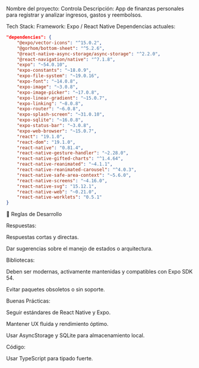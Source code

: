 Nombre del proyecto: Controla
Descripción: App de finanzas personales para registrar y analizar ingresos, gastos y reembolsos.

Tech Stack:
Framework: Expo / React Native
Dependencias actuales:

```json
"dependencies": {
    "@expo/vector-icons": "^15.0.2",
    "@gorhom/bottom-sheet": "^5.2.6",
    "@react-native-async-storage/async-storage": "^2.2.0",
    "@react-navigation/native": "^7.1.8",
    "expo": "~54.0.10",
    "expo-constants": "~18.0.9",
    "expo-file-system": "~19.0.16",
    "expo-font": "~14.0.8",
    "expo-image": "~3.0.8",
    "expo-image-picker": "~17.0.8",
    "expo-linear-gradient": "~15.0.7",
    "expo-linking": "~8.0.8",
    "expo-router": "~6.0.8",
    "expo-splash-screen": "~31.0.10",
    "expo-sqlite": "~16.0.8",
    "expo-status-bar": "~3.0.8",
    "expo-web-browser": "~15.0.7",
    "react": "19.1.0",
    "react-dom": "19.1.0",
    "react-native": "0.81.4",
    "react-native-gesture-handler": "~2.28.0",
    "react-native-gifted-charts": "^1.4.64",
    "react-native-reanimated": "~4.1.1",
    "react-native-reanimated-carousel": "^4.0.3",
    "react-native-safe-area-context": "~5.6.0",
    "react-native-screens": "~4.16.0",
    "react-native-svg": "15.12.1",
    "react-native-web": "~0.21.0",
    "react-native-worklets": "0.5.1"
}
```

🧩 Reglas de Desarrollo

Respuestas:

Respuestas cortas y directas.

Dar sugerencias sobre el manejo de estados o arquitectura.

Bibliotecas:

Deben ser modernas, activamente mantenidas y compatibles con Expo SDK 54.

Evitar paquetes obsoletos o sin soporte.

Buenas Prácticas:

Seguir estándares de React Native y Expo.

Mantener UX fluida y rendimiento óptimo.

Usar AsyncStorage y SQLite para almacenamiento local.

Código:

Usar TypeScript para tipado fuerte.
